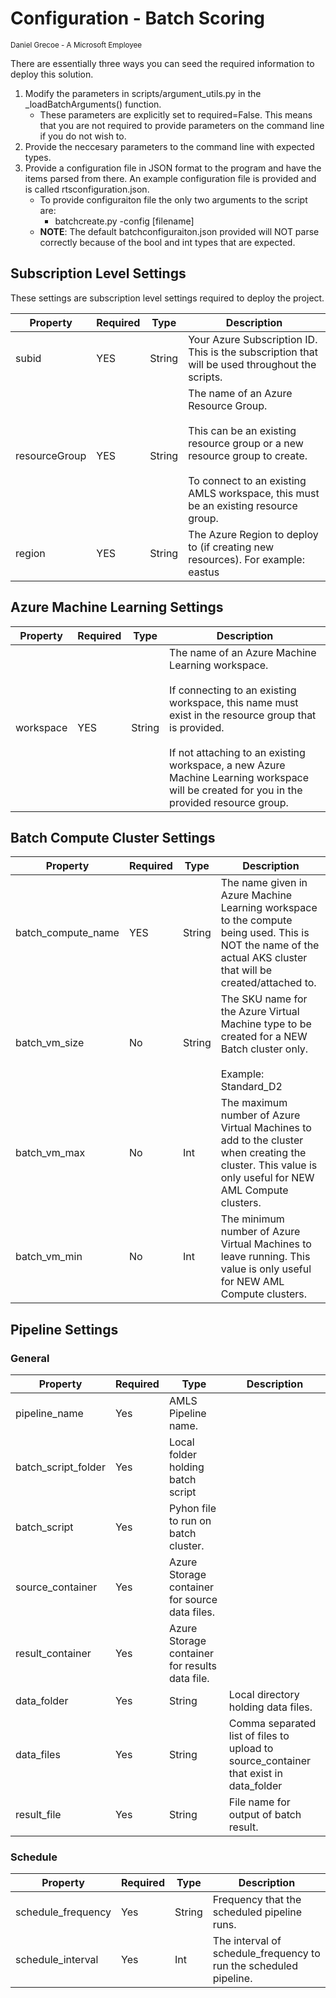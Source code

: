 # Configuration - Batch Scoring
<sup> Daniel Grecoe - A Microsoft Employee</sup>


There are essentially three ways you can seed the required information to deploy this solution. 

1. Modify the parameters in scripts/argument_utils.py in the _loadBatchArguments() function. 
    - These parameters are explicitly set to required=False. This means that you are not required to provide parameters on the command line if you do not wish to. 
2. Provide the neccesary parameters to the command line with expected types. 
3. Provide a configuration file in JSON format to the program and have the items parsed from there. An example configuration file is provided and is called rtsconfiguration.json. 
    - To provide configuraiton file the only two arguments to the script are:
        - batchcreate.py -config [filename]
    - <b>NOTE</b>: The default batchconfiguraiton.json provided will NOT parse correctly because of the bool and int types that are expected.

## Subscription Level Settings
These settings are subscription level settings required to deploy the project.

|Property|Required|Type|Description|
|--------|--------|-----|-----------|
|subid|YES|String|Your Azure Subscription ID. This is the subscription that will be used throughout the scripts.|
|resourceGroup|YES|String|The name of an Azure Resource Group.<br><br>This can be an existing resource group or a new resource group to create.<br><br>To connect to an existing AMLS workspace, this must be an existing resource group.|
|region|YES|String|The Azure Region to deploy to (if creating new resources). For example: eastus|


## Azure Machine Learning Settings

|Property|Required|Type|Description|
|--------|--------|-----|-----------|
|workspace|YES|String|The name of an Azure Machine Learning workspace.<br><br>If connecting to an existing workspace, this name must exist in the resource group that is provided.<br><br>If not attaching to an existing workspace, a new Azure Machine Learning workspace will be created for you in the provided resource group.|

## Batch Compute Cluster Settings

|Property|Required|Type|Description|
|--------|--------|-----|-----------|
|batch_compute_name|YES|String|The name given in Azure Machine Learning workspace to the compute being used. This is NOT the name of the actual AKS cluster that will be created/attached to.|
|batch_vm_size|No|String|The SKU name for the Azure Virtual Machine type to be created for a NEW Batch cluster only.<br><br>Example: Standard_D2|
|batch_vm_max|No|Int|The maximum number of Azure Virtual Machines to add to the cluster when creating the cluster. This value is only useful for NEW AML Compute clusters.|
|batch_vm_min|No|Int|The minimum number of Azure Virtual Machines to leave running.  This value is only useful for NEW AML Compute clusters.|

## Pipeline Settings

### General
|Property|Required|Type|Description|
|--------|--------|-----|-----------|
|pipeline_name|Yes|AMLS Pipeline name.|
|batch_script_folder|Yes|Local folder holding batch script|
|batch_script|Yes|Pyhon file to run on batch cluster.|
|source_container|Yes| Azure Storage container for source data files.|
|result_container|Yes|Azure Storage container for results data file.|
|data_folder|Yes|String|Local directory holding data files.|
|data_files|Yes|String|Comma separated list of files to upload to source_container that exist in data_folder|
|result_file|Yes|String|File name for output of batch result.|

### Schedule
|Property|Required|Type|Description|
|--------|--------|-----|-----------|
|schedule_frequency|Yes|String|Frequency that the scheduled pipeline runs.|
|schedule_interval|Yes|Int|The interval of schedule_frequency to run the scheduled pipeline.|

